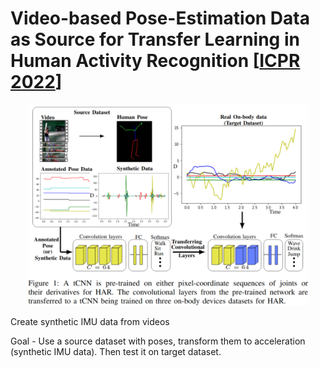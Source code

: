 # Video-based Pose-Estimation Data as Source for Transfer Learning in Human Activity Recognition [[ICPR 2022](https://ieeexplore.ieee.org/stamp/stamp.jsp?tp=&arnumber=9956405)]

<p align="center">
  <img src="media/network.png" width = "450" />
 
  
</p>

Create synthetic IMU data from videos

Goal - Use a source dataset with poses, transform them to acceleration (synthetic IMU data). Then test it on target dataset.
